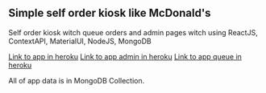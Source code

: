 ## Simple self order kiosk like McDonald's

Self order kiosk witch queue orders and admin pages witch using ReactJS, ContextAPI, MaterialUI, NodeJS, MongoDB

[Link to app in heroku](https://zlotkowski-order-kiosk.herokuapp.com/)
[Link to app admin in heroku](https://zlotkowski-order-kiosk.herokuapp.com/admin)
[Link to app queue in heroku](https://zlotkowski-order-kiosk.herokuapp.com/queue)

All of app data is in MongoDB Collection.